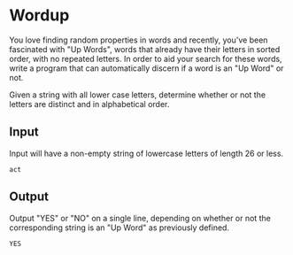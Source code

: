 # Wordup

You love finding random properties in words and recently, you've been fascinated with "Up
Words", words that already have their letters in sorted order, with no repeated letters. In order to
aid your search for these words, write a program that can automatically discern if a word is an
"Up Word" or not.

Given a string with all lower case letters, determine whether or not the letters are distinct and in
alphabetical order.

## Input

Input will have a non-empty string of lowercase letters of length 26 or less.

```
act
```

## Output

Output "YES" or "NO" on a single line, depending on
whether or not the corresponding string is an "Up Word" as previously defined.

```
YES
```